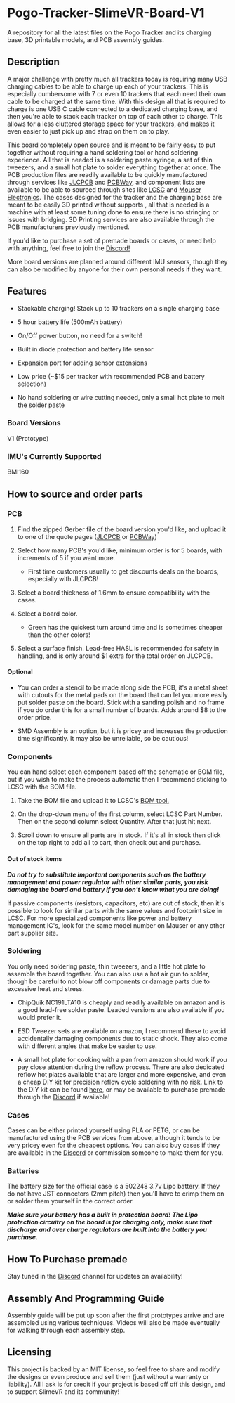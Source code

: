 # Pogo-Tracker-SlimeVR-Board-V1
A repository for all the latest files on the Pogo Tracker and its charging base, 3D printable models, and PCB assembly guides.

## Description
A major challenge with pretty much all trackers today is requiring many USB charging cables to be able to charge up each of your trackers. This is especially cumbersome with 7 or even 10 trackers that each need their own cable to be charged at the same time. With this design all that is required to charge is one USB C cable connected to a dedicated charging base, and then you're able to stack each tracker on top of each other to charge. This allows for a less cluttered storage space for your trackers, and makes it even easier to just pick up and strap on them on to play.

This board completely open source and is meant to be fairly easy to put together without requiring a hand soldering tool or hand soldering experience. All that is needed is a soldering paste syringe, a set of thin tweezers, and a small hot plate to solder everything together at once. The PCB production files are readily available to be quickly manufactured through services like [JLCPCB](https://jlcpcb.com/) and [PCBWay](https://www.pcbway.com/), and component lists are available to be able to sourced through sites like [LCSC](https://www.lcsc.com/) and [Mouser Electronics](https://www.mouser.com/). The cases designed for the tracker and the charging base are meant to be easily 3D printed without supports , all that is needed is a machine with at least some tuning done to ensure there is no stringing or issues with bridging. 3D Printing services are also available through the PCB manufacturers previously mentioned.

If you'd like to purchase a set of premade boards or cases, or need help with anything, feel free to join the [Discord!](https://discord.gg/wSvvSv9sZJ) 

More board versions are planned around different IMU sensors, though they can also be modified by anyone for their own personal needs if they want.

## Features

* Stackable charging! Stack up to 10 trackers on a single charging base

* 5 hour battery life (500mAh battery)

* On/Off power button, no need for a switch!

* Built in diode protection and battery life sensor

* Expansion port for adding sensor extensions

* Low price (~$15 per tracker with recommended PCB and battery selection)

* No hand soldering or wire cutting needed, only a small hot plate to melt the solder paste

### Board Versions
V1 (Prototype)

### IMU's Currently Supported
BMI160

## How to source and order parts

 ### PCB
1. Find the zipped Gerber file of the board version you'd like, and upload it to one of the quote pages ([JLCPCB](https://cart.jlcpcb.com/quote?orderType=1&stencilLayer=2&stencilWidth=100&stencilLength=100&stencilCounts=5) or [PCBWay](https://www.pcbway.com/orderonline.aspx))

2. Select how many PCB's you'd like, minimum order is for 5 boards, with increments of 5 if you want more. 
    - First time customers usually to get discounts deals on the boards, especially with JLCPCB!

3. Select a board thickness of 1.6mm to ensure compatibility with the cases.

4. Select a board color.
    - Green has the quickest turn around time and is sometimes cheaper than the other colors!

5. Select a surface finish. Lead-free HASL is recommended for safety in handling, and is only around $1 extra for the total order on JLCPCB.

 #### Optional
 * You can order a stencil to be made along side the PCB, it's a metal sheet with cutouts for the metal pads on the board that can let you more easily put solder paste on the board. Stick with a sanding polish and no frame if you do order this for a small number of boards. Adds around $8 to the order price.

 * SMD Assembly is an option, but it is pricey and increases the production time significantly. It may also be unreliable, so be cautious!

 ### Components
You can hand select each component based off the schematic or BOM file, but if you wish to make the process automatic then I recommend sticking to LCSC with the BOM file.

 1. Take the BOM file and upload it to LCSC's [BOM tool.](https://www.lcsc.com/bom)
 
 2. On the drop-down menu of the first column, select LCSC Part Number. Then on the second column select Quantity. After that just hit next.
 
 3. Scroll down to ensure all parts are in stock. If it's all in stock then click on the top right to add all to cart, then check out and purchase.

 #### Out of stock items
 ***Do not try to substitute important components such as the battery management and power regulator with other similar parts, you risk damaging the board and battery if you don't know what you are doing!*** 
 
 If passive components (resistors, capacitors, etc) are out of stock, then it's possible to look for similar parts with the same values and footprint size in LCSC. For more specialized components like power and battery management IC's, look for the same model number on Mauser or any other part supplier site.

 ### Soldering
 You only need soldering paste, thin tweezers, and a little hot plate to assemble the board together. You can also use a hot air gun to solder, though be careful to not blow off components or damage parts due to excessive heat and stress.

 * ChipQuik NC191LTA10 is cheaply and readily available on amazon and is a good lead-free solder paste. Leaded versions are also available if you would prefer it.
 
 * ESD Tweezer sets are available on amazon, I recommend these to avoid accidentally damaging components due to static shock. They also come with different angles that make be easier to use.
 
 * A small hot plate for cooking with a pan from amazon should work if you pay close attention during the reflow process. There are also dedicated reflow hot plates available that are larger and more expensive, and even a cheap DIY kit for precision reflow cycle soldering with no risk. Link to the DIY kit can be found [here](https://github.com/AfterEarthLTD/Solder-Reflow-Plate), or may be available to purchase premade through the [Discord](https://discord.gg/wSvvSv9sZJ) if available!

 ### Cases
 Cases can be either printed yourself using PLA or PETG, or can be manufactured using the PCB services from above, although it tends to be very pricey even for the cheapest options. You can also buy cases if they are available in the [Discord](https://discord.gg/wSvvSv9sZJ) or commission someone to make them for you.

 ### Batteries
 The battery size for the official case is a 502248 3.7v Lipo battery. If they do not have JST connectors (2mm pitch) then you'll have to crimp them on or solder them yourself in the correct order.

 ***Make sure your battery has a built in protection board! The Lipo protection circuitry on the board is for charging only, make sure that discharge and over charge regulators are built into the battery you purchase.***


## How To Purchase premade
Stay tuned in the [Discord](https://discord.gg/wSvvSv9sZJ) channel for updates on availability!

## Assembly And Programming Guide

Assembly guide will be put up soon after the first prototypes arrive and are assembled using various techniques. Videos will also be made eventually for walking through each assembly step.

## Licensing
This project is backed by an MIT license, so feel free to share and modify the designs or even produce and sell them (just without a warranty or liability). All I ask is for credit if your project is based off off this design, and to support SlimeVR and its community!
